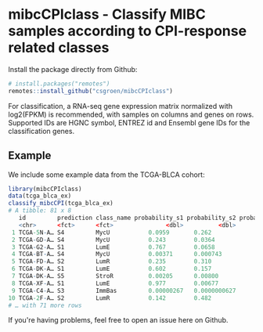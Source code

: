 # mibcCPIclass - Classify MIBC samples according to CPI-response related classes

Install the package directly from Github:
```r
# install.packages("remotes")
remotes::install_github("csgroen/mibcCPIclass")
```
For classification, a RNA-seq gene expression matrix normalized with log2(FPKM)
is recommended, with samples on columns and genes on rows. Supported IDs are HGNC
symbol, ENTREZ id and Ensembl gene IDs for the classification genes.

## Example

We include some example data from the TCGA-BLCA cohort:
```r
library(mibcCPIclass)
data(tcga_blca_ex)
classify_mibcCPI(tcga_blca_ex)
# A tibble: 81 x 8
   id         prediction class_name probability_s1 probability_s2 probability_s3 probability_s4 probability_s5
   <chr>      <fct>      <fct>               <dbl>          <dbl>          <dbl>          <dbl>          <dbl>
 1 TCGA-5N-A… S4         MycU           0.0959       0.262              0.195            0.447      0.000400  
 2 TCGA-GD-A… S4         MycU           0.243        0.0364             0.00851          0.712      0.0000648 
 3 TCGA-G2-A… S1         LumE           0.767        0.0658             0.0192           0.144      0.00377   
 4 TCGA-BT-A… S4         MycU           0.00371      0.000743           0.256            0.740      0.0000706 
 5 TCGA-FD-A… S2         LumR           0.235        0.310              0.264            0.189      0.00162   
 6 TCGA-DK-A… S1         LumE           0.602        0.157              0.00122          0.239      0.0000204 
 7 TCGA-DK-A… S5         StroR          0.00205      0.00800            0.00922          0.280      0.701     
 8 TCGA-XF-A… S1         LumE           0.977        0.00677            0.000474         0.0156     0.00000343
 9 TCGA-C4-A… S3         ImmBas         0.00000267   0.0000000627       0.973            0.0269     0.00000400
10 TCGA-2F-A… S2         LumR           0.142        0.482              0.0614           0.310      0.00528   
# … with 71 more rows
```

If you're having problems, feel free to open an issue here on Github.
